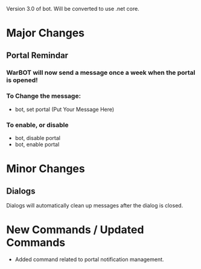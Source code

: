 Version 3.0 of bot. Will be converted to use .net core.

# Major Changes

## Portal Remindar

### WarBOT will now send a message once a week when the portal is opened!

### To Change the message:

* bot, set portal (Put Your Message Here)

### To enable, or disable

* bot, disable portal
* bot, enable portal

# Minor Changes

## Dialogs

Dialogs will automatically clean up messages after the dialog is closed.

# New Commands / Updated Commands

* Added command related to portal notification management.